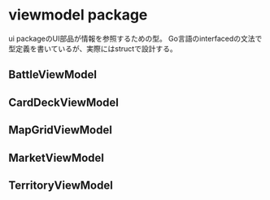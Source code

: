 # viewmodel package

ui packageのUI部品が情報を参照するための型。
Go言語のinterfacedの文法で型定義を書いているが、実際にはstructで設計する。

## BattleViewModel

## CardDeckViewModel



## MapGridViewModel

## MarketViewModel

## TerritoryViewModel